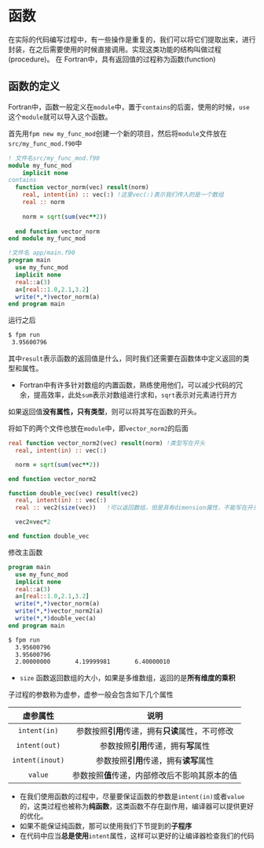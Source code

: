 # 函数
在实际的代码编写过程中，有一些操作是重复的，我们可以将它们提取出来，进行封装，在之后需要使用的时候直接调用。实现这类功能的结构叫做过程(procedure)。
在 Fortran中，具有返回值的过程称为函数(function)

## 函数的定义

Fortran中，函数一般定义在`module`中，置于`contains`的后面，使用的时候，`use`这个`module`就可以导入这个函数。

首先用`fpm new my_func_mod`创建一个新的项目，然后将`module`文件放在`src/my_func_mod.f90`中
``` fortran
! 文件名src/my_func_mod.f90
module my_func_mod
    implicit none
contains
  function vector_norm(vec) result(norm)
    real, intent(in) :: vec(:) !这里vec(:)表示我们传入的是一个数组
    real :: norm
  
    norm = sqrt(sum(vec**2))
  
  end function vector_norm
end module my_func_mod

!文件名 app/main.f90
program main
  use my_func_mod
  implicit none
  real::a(3)
  a=[real::1.0,2.1,3.2]
  write(*,*)vector_norm(a)
end program main
```
运行之后
``` sh
$ fpm run
 3.95600796
```
其中`result`表示函数的返回值是什么，同时我们还需要在函数体中定义返回的类型和属性。 
- Fortran中有许多针对数组的内置函数，熟练使用他们，可以减少代码的冗余，提高效率，此处`sum`表示对数组进行求和，`sqrt`表示对元素进行开方

如果返回值**没有属性，只有类型**，则可以将其写在函数的开头。

将如下的两个文件也放在`module`中，即`vector_norm2`的后面
``` fortran
real function vector_norm2(vec) result(norm) !类型写在开头
  real, intent(in) :: vec(:)

  norm = sqrt(sum(vec**2))

end function vector_norm2

function double_vec(vec) result(vec2)
  real, intent(in) :: vec(:)
  real :: vec2(size(vec))   !可以返回数组，但是具有dimension属性，不能写在开头

  vec2=vec*2

end function double_vec
```
修改主函数

``` fortran
program main
  use my_func_mod
  implicit none
  real::a(3)
  a=[real::1.0,2.1,3.2]
  write(*,*)vector_norm(a)
  write(*,*)vector_norm2(a)
  write(*,*)double_vec(a)
end program main
```
``` sh
$ fpm run
  3.95600796    
  3.95600796    
  2.00000000       4.19999981       6.40000010
```
- `size` 函数返回数组的大小，如果是多维数组，返回的是**所有维度的乘积**

子过程的参数称为虚参，虚参一般会包含如下几个属性

| 虚参属性|说明|
|:-:|:-:|
|`intent(in)`|参数按照**引用**传递，拥有**只读**属性，不可修改|
|`intent(out)`|参数按照**引用**传递，拥有**写**属性|
|`intent(inout)`|参数按照**引用**传递，拥有**读写**属性|
|`value`|参数按照**值**传递，内部修改后不影响其原本的值|

- 在我们使用函数的过程中，尽量要保证函数的参数是`intent(in)`或者`value`的，这类过程也被称为**纯函数**，这类函数不存在副作用，编译器可以提供更好的优化。
- 如果不能保证纯函数，那可以使用我们下节提到的**子程序**
- 在代码中应当**总是使用**`intent`属性，这样可以更好的让编译器检查我们的代码

